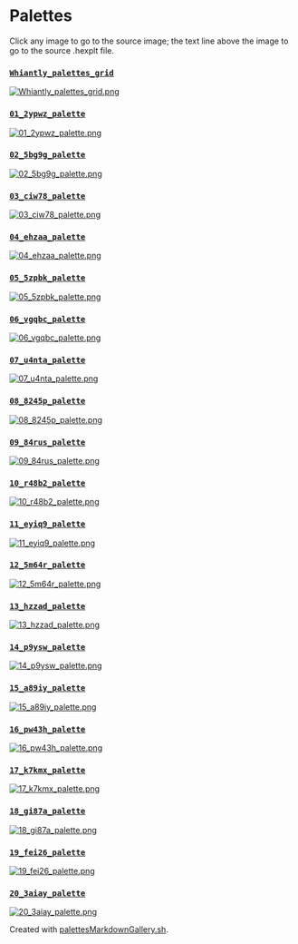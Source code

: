 # Palettes

Click any image to go to the source image; the text line above the image to go to the source .hexplt file.

### [`Whiantly_palettes_grid`](Whiantly_palettes_grid.hexplt)

[ ![Whiantly_palettes_grid.png](Whiantly_palettes_grid.png) ](Whiantly_palettes_grid.png)

### [`01_2ypwz_palette`](01_2ypwz_palette.hexplt)

[ ![01_2ypwz_palette.png](01_2ypwz_palette.png) ](01_2ypwz_palette.png)

### [`02_5bg9g_palette`](02_5bg9g_palette.hexplt)

[ ![02_5bg9g_palette.png](02_5bg9g_palette.png) ](02_5bg9g_palette.png)

### [`03_ciw78_palette`](03_ciw78_palette.hexplt)

[ ![03_ciw78_palette.png](03_ciw78_palette.png) ](03_ciw78_palette.png)

### [`04_ehzaa_palette`](04_ehzaa_palette.hexplt)

[ ![04_ehzaa_palette.png](04_ehzaa_palette.png) ](04_ehzaa_palette.png)

### [`05_5zpbk_palette`](05_5zpbk_palette.hexplt)

[ ![05_5zpbk_palette.png](05_5zpbk_palette.png) ](05_5zpbk_palette.png)

### [`06_vgqbc_palette`](06_vgqbc_palette.hexplt)

[ ![06_vgqbc_palette.png](06_vgqbc_palette.png) ](06_vgqbc_palette.png)

### [`07_u4nta_palette`](07_u4nta_palette.hexplt)

[ ![07_u4nta_palette.png](07_u4nta_palette.png) ](07_u4nta_palette.png)

### [`08_8245p_palette`](08_8245p_palette.hexplt)

[ ![08_8245p_palette.png](08_8245p_palette.png) ](08_8245p_palette.png)

### [`09_84rus_palette`](09_84rus_palette.hexplt)

[ ![09_84rus_palette.png](09_84rus_palette.png) ](09_84rus_palette.png)

### [`10_r48b2_palette`](10_r48b2_palette.hexplt)

[ ![10_r48b2_palette.png](10_r48b2_palette.png) ](10_r48b2_palette.png)

### [`11_eyiq9_palette`](11_eyiq9_palette.hexplt)

[ ![11_eyiq9_palette.png](11_eyiq9_palette.png) ](11_eyiq9_palette.png)

### [`12_5m64r_palette`](12_5m64r_palette.hexplt)

[ ![12_5m64r_palette.png](12_5m64r_palette.png) ](12_5m64r_palette.png)

### [`13_hzzad_palette`](13_hzzad_palette.hexplt)

[ ![13_hzzad_palette.png](13_hzzad_palette.png) ](13_hzzad_palette.png)

### [`14_p9ysw_palette`](14_p9ysw_palette.hexplt)

[ ![14_p9ysw_palette.png](14_p9ysw_palette.png) ](14_p9ysw_palette.png)

### [`15_a89iy_palette`](15_a89iy_palette.hexplt)

[ ![15_a89iy_palette.png](15_a89iy_palette.png) ](15_a89iy_palette.png)

### [`16_pw43h_palette`](16_pw43h_palette.hexplt)

[ ![16_pw43h_palette.png](16_pw43h_palette.png) ](16_pw43h_palette.png)

### [`17_k7kmx_palette`](17_k7kmx_palette.hexplt)

[ ![17_k7kmx_palette.png](17_k7kmx_palette.png) ](17_k7kmx_palette.png)

### [`18_gi87a_palette`](18_gi87a_palette.hexplt)

[ ![18_gi87a_palette.png](18_gi87a_palette.png) ](18_gi87a_palette.png)

### [`19_fei26_palette`](19_fei26_palette.hexplt)

[ ![19_fei26_palette.png](19_fei26_palette.png) ](19_fei26_palette.png)

### [`20_3aiay_palette`](20_3aiay_palette.hexplt)

[ ![20_3aiay_palette.png](20_3aiay_palette.png) ](20_3aiay_palette.png)

Created with [palettesMarkdownGallery.sh](https://github.com/earthbound19/_ebDev/blob/master/scripts/imgAndVideo/palettesMarkdownGallery.sh).